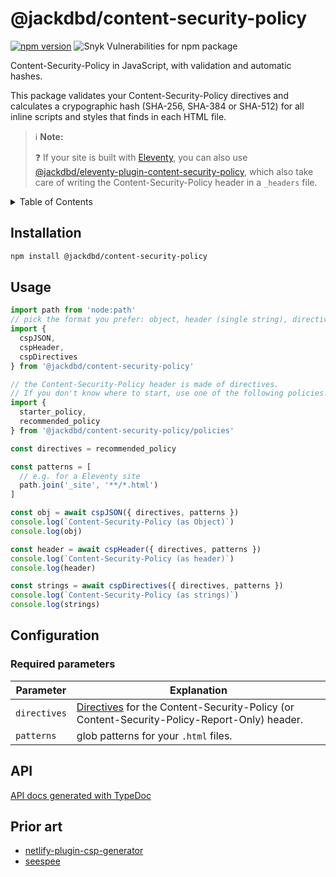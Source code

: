 # @jackdbd/content-security-policy

[![npm version](https://badge.fury.io/js/@jackdbd%2Fcontent-security-policy.svg)](https://badge.fury.io/js/@jackdbd%2Fcontent-security-policy)
![Snyk Vulnerabilities for npm package](https://img.shields.io/snyk/vulnerabilities/npm/@jackdbd%2Fcontent-security-policy)

Content-Security-Policy in JavaScript, with validation and automatic hashes.

This package validates your Content-Security-Policy directives and calculates a crypographic hash (SHA-256, SHA-384 or SHA-512) for all inline scripts and styles that finds in each HTML file.

> :information_source: **Note:**
> 
> :question: If your site is built with [Eleventy](https://www.11ty.dev/), you can also use [@jackdbd/eleventy-plugin-content-security-policy](https://www.npmjs.com/package/@jackdbd/eleventy-plugin-content-security-policy), which also take care of writing the Content-Security-Policy header in a `_headers` file.

<!-- START doctoc generated TOC please keep comment here to allow auto update -->
<!-- DON'T EDIT THIS SECTION, INSTEAD RE-RUN doctoc TO UPDATE -->
<details><summary>Table of Contents</summary>

- [Installation](#installation)
- [Usage](#usage)
- [Configuration](#configuration)
  - [Required parameters](#required-parameters)
- [API](#api)
- [Prior art](#prior-art)

<!-- END doctoc generated TOC please keep comment here to allow auto update -->
</details>

## Installation

```sh
npm install @jackdbd/content-security-policy
```

## Usage

```js
import path from 'node:path'
// pick the format you prefer: object, header (single string), directives (N strings)
import {
  cspJSON,
  cspHeader,
  cspDirectives
} from '@jackdbd/content-security-policy'

// the Content-Security-Policy header is made of directives.
// If you don't know where to start, use one of the following policies:
import {
  starter_policy,
  recommended_policy
} from '@jackdbd/content-security-policy/policies'

const directives = recommended_policy

const patterns = [
  // e.g. for a Eleventy site
  path.join('_site', '**/*.html')
]

const obj = await cspJSON({ directives, patterns })
console.log(`Content-Security-Policy (as Object)`)
console.log(obj)

const header = await cspHeader({ directives, patterns })
console.log(`Content-Security-Policy (as header)`)
console.log(header)

const strings = await cspDirectives({ directives, patterns })
console.log(`Content-Security-Policy (as strings)`)
console.log(strings)
```

## Configuration

### Required parameters

| Parameter | Explanation |
| --- | --- |
| `directives` | [Directives](https://developer.mozilla.org/en-US/docs/Web/HTTP/Headers/Content-Security-Policy#directives) for the Content-Security-Policy (or Content-Security-Policy-Report-Only) header. |
| `patterns` | glob patterns for your `.html` files. |

## API

[API docs generated with TypeDoc](https://jackdbd.github.io/calderone/content-security-policy/)

## Prior art

- [netlify-plugin-csp-generator](https://github.com/MarcelloTheArcane/netlify-plugin-csp-generator)
- [seespee](https://github.com/papandreou/seespee)
